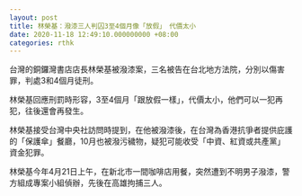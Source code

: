 ```yaml
---
layout: post
title: 林榮基：潑漆三人判囚3至4個月像「放假」　代價太小
date: 2020-11-18 12:49:10.000000000 +08:00
categories: rthk
---
```


台灣的銅鑼灣書店店長林榮基被潑漆案，三名被告在台北地方法院，分別以傷害罪，判處3和4個月徒刑。

林榮基回應刑罰時形容，3至4個月「跟放假一樣」，代價太小，他們可以一犯再犯，往後還會再發生。

林榮基接受台灣中央社訪問時提到，在他被潑漆後，在台灣為香港抗爭者提供庇護的「保護傘」餐廳，10月也被潑污穢物，疑犯可能收受「中資、紅資或共產黨」資金犯罪。

林榮基今年4月21日上午，在新北市一間咖啡店用餐，突然遭到不明男子潑漆，警方組成專案小組偵辦，先後在高雄拘捕三人。
